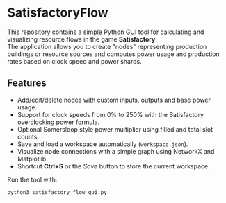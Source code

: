 # SatisfactoryFlow

This repository contains a simple Python GUI tool for calculating and visualizing resource flows in the game **Satisfactory**.  
The application allows you to create "nodes" representing production buildings or resource sources and computes power usage and production rates based on clock speed and power shards.

Features
--------
- Add/edit/delete nodes with custom inputs, outputs and base power usage.
- Support for clock speeds from 0% to 250% with the Satisfactory overclocking power formula.
- Optional Somersloop style power multiplier using filled and total slot counts.
- Save and load a workspace automatically (`workspace.json`).
- Visualize node connections with a simple graph using NetworkX and Matplotlib.
- Shortcut **Ctrl+S** or the *Save* button to store the current workspace.

Run the tool with:
```bash
python3 satisfactory_flow_gui.py
```
